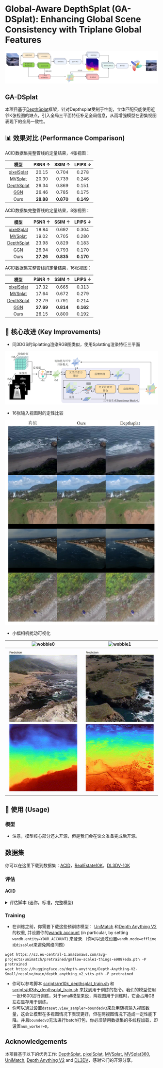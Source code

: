 

# Global-Aware DepthSplat (GA-DSplat): Enhancing Global Scene Consistency with Triplane Global Features



![image-20250810202321609](Git_Assets/pipeline.png)

## GA-DSplat

本项目基于[DepthSplat](https://github.com/cvg/depthsplat)框架，针对Depthsplat受制于性能，立体匹配只能使用近邻K张视图的缺点，引入全局三平面特征补足全局信息，从而增强模型在密集视图表现下的全局一致性。

## 📊 效果对比 (Performance Comparison)

ACID数据集完整管线的定量结果，4张视图：

|                         模型                          | PSNR ↑ | SSIM ↑ | LPIPS ↓ |
| :---------------------------------------------------: | :----: | :----: | :-----: |
| [pixelSplat](https://github.com/dcharatan/pixelsplat) | 20.15  | 0.704  |  0.278  |
|    [MVSplat](https://github.com/donydchen/mvsplat)    | 20.30  | 0.739  |  0.246  |
|    [DepthSplat](https://github.com/cvg/depthsplat)    | 26.34  | 0.869  |  0.151  |
|     [GGN](https://github.com/shengjun-zhang/GGN)      | 26.46  | 0.785  |  0.175  |
|                         Ours                          | **28.88**  | **0.870**  |  **0.149**  |

ACID数据集完整管线的定量结果，8张视图：

|                         模型                          | PSNR ↑ | SSIM ↑ | LPIPS ↓ |
| :---------------------------------------------------: | :----: | :----: | :-----: |
| [pixelSplat](https://github.com/dcharatan/pixelsplat) | 18.84  | 0.692  |  0.304  |
|    [MVSplat](https://github.com/donydchen/mvsplat)    | 19.02  | 0.705  |  0.280  |
|    [DepthSplat](https://github.com/cvg/depthsplat)    | 23.98  | 0.829  |  0.183  |
|     [GGN](https://github.com/shengjun-zhang/GGN)      | 26.94  | 0.793  |  0.170  |
|                         Ours                          | **27.26**  | **0.835**  |  **0.170**  |

ACID数据集完整管线的定量结果，16张视图：

|                         模型                          | PSNR ↑ | SSIM ↑ | LPIPS ↓ |
| :---------------------------------------------------: | :----: | :----: | :-----: |
| [pixelSplat](https://github.com/dcharatan/pixelsplat) | 17.32  | 0.665  |  0.313  |
|    [MVSplat](https://github.com/donydchen/mvsplat)    | 17.64  | 0.672  |  0.279  |
|    [DepthSplat](https://github.com/cvg/depthsplat)    | 22.79  | 0.791  |  0.214  |
|     [GGN](https://github.com/shengjun-zhang/GGN)      | **27.69**  | **0.814**  |  **0.162**  |
|                         Ours                          | 26.15  | 0.800  |  0.192  |

## 🔧 核心改进 (Key Improvements)

+ 同3DGS的Splatting渲染RGB图类似，使用Splatting渲染特征三平面

![image-20250810181506320](Git_Assets/triplane.png)

+ 16张输入视图时的定性比较

![image-20250810214911491](Git_Assets/comparison.png)

+ 小幅相机扰动可视化

| ![wobble0](Git_Assets/wobble0.gif) | ![wobble1](Git_Assets/wobble1.gif) |
|--------|---------------|
| ![rgb0](Git_Assets/rgb0.gif) | ![rgb1](Git_Assets/rgb1.gif) |

## 🚀 使用 (Usage)

### 模型

- 注意，模型核心部分还未开源，但是我们会在论文准备完成后开源。

## 数据集

你可以在这里下载到数据集：[ACID](https://hyper.ai/cn/datasets/20569)，[RealEstate10K](https://google.github.io/realestate10k/download.html)，[DL3DV-10K](https://github.com/DL3DV-10K/Dataset)

### 评估

#### ACID

<details>
<summary>评估脚本 (迷你，标准，完整模型)</summary>

- 评估迷你模型:

```
# Table 1 of depthsplat paper
CUDA_VISIBLE_DEVICES=0 python -m src.main +experiment=acid \
dataset.test_chunk_interval=1 \
model.encoder.upsample_factor=4 \
model.encoder.lowest_feature_resolution=4 \
checkpointing.pretrained_model=pretrained/depthsplat-gs-small-re10k-256x256-view2-cfeab6b1.pth \
mode=test \
dataset/view_sampler=evaluation
```

<!-- </details>

<details>
<summary><b>评估标准模型, 使用:</b></summary> -->


- 评估标准模型:

```
# Table 1 of depthsplat paper
CUDA_VISIBLE_DEVICES=0 python -m src.main +experiment=acid \
dataset.test_chunk_interval=1 \
model.encoder.num_scales=2 \
model.encoder.upsample_factor=2 \
model.encoder.lowest_feature_resolution=4 \
model.encoder.monodepth_vit_type=vitb \
checkpointing.pretrained_model=pretrained/depthsplat-gs-base-re10k-256x256-view2-ca7b6795.pth \
mode=test \
dataset/view_sampler=evaluation
```

<!-- </details>

<details>
<summary><b>评估完整模型, 请用:</b></summary> -->


- 评估完整模型: 

```
# Table 1 of depthsplat paper
CUDA_VISIBLE_DEVICES=0 python -m src.main +experiment=acid \
dataset.test_chunk_interval=1 \
model.encoder.num_scales=2 \
model.encoder.upsample_factor=2 \
model.encoder.lowest_feature_resolution=4 \
model.encoder.monodepth_vit_type=vitl \
checkpointing.pretrained_model=pretrained/depthsplat-gs-large-re10k-256x256-view2-e0f0f27a.pth \
mode=test \
dataset/view_sampler=evaluation

```

</details>

### Training

- 在训练之前，你需要下载这些预训练模型： [UniMatch](https://github.com/autonomousvision/unimatch) 和[Depth Anything V2](https://github.com/DepthAnything/Depth-Anything-V2) 的权重, 并设置你的[wandb account](config/main.yaml) (in particular, by setting `wandb.entity=YOUR_ACCOUNT`) 来登录.（你可以通过设置`wandb.mode=offline或disabled`来避免网络问题）

```
wget https://s3.eu-central-1.amazonaws.com/avg-projects/unimatch/pretrained/gmflow-scale1-things-e9887eda.pth -P pretrained
wget https://huggingface.co/depth-anything/Depth-Anything-V2-Small/resolve/main/depth_anything_v2_vits.pth -P pretrained
```

- 你可以参考脚本 [scripts/re10k_depthsplat_train.sh](scripts/re10k_depthsplat_train.sh) 和[scripts/dl3dv_depthsplat_train.sh](scripts/dl3dv_depthsplat_train.sh) 来找到用于训练的指令。我们的模型使用一张H800进行训练，对于small模型来说，两视图用于训练时，它会占用GB左右显存用于训练。
- 你可以通过设置`dataset.view_sampler=boundedv3`来启用随机输入视图数量，这会让模型在多视图情况下表现更好，但在两视图情况下造成一定性能下降。并且`boundedv3`无法进行batch打包，你必须禁用数据集的多线程加载，即设置`num_worker=0`。



## Acknowledgements

本项目基于以下的优秀工作: [DepthSplat](https://github.com/cvg/depthsplat), [pixelSplat](https://github.com/dcharatan/pixelsplat), [MVSplat](https://github.com/donydchen/mvsplat), [MVSplat360](https://github.com/donydchen/mvsplat360), [UniMatch](https://github.com/autonomousvision/unimatch), [Depth Anything V2](https://github.com/DepthAnything/Depth-Anything-V2) and [DL3DV](https://github.com/DL3DV-10K/Dataset)，感谢它们的开源分享。